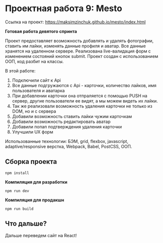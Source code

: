 # Проектная работа 9: Mesto

Ссылка на проект: https://maksimzinchuk.github.io/mesto/index.html

**Готовая работа девятого спринта**

Проект предоставляет возможность добавлять и удалять фотографии, ставить им лайки, изменять данные профиля и аватар.
Все данные хранятся на удаленном сервере.
Реализована live-валидация форм с изменением состояний кнопок submit.
Проект создан с использованием ООП, код разбит на классы.

В этой работе:

1. Подключили сайт к Api
2. Все данные подгружаются с Api - карточки, количество лайков, имя пользователя и аватарка
3. При добавлении карточки она отпраляется с помощью PUSH на сервер, другие пользователи ее видят, а мы можем видеть их лайки.
4. Так же реализовали возможность удаления карточки не только из DOM, но и с сервера
5. Добавили возможность ставить лайки чужим карточкам
6. Добавили возможность редактировать аватар
7. Добавили попап подтверждения удаления карточки
8. Улучшили UX форм

Использованные технологии: БЭМ, grid, flexbox, javascript, adaptive/responsive верстка, Webpack, Babel, PostCSS, ООП.

## **Сборка проекта**

```
npm install
```

**Компиляция для разработки**

```
npm run dev
```

**Компиляция для продакшн**

```
npm run build
```

## **Что дальше?**

Дальше переведем сайт на React!
